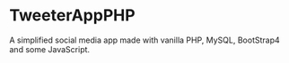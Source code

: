 # TweeterAppPHP

A simplified social media app made with vanilla PHP, MySQL, BootStrap4 and some JavaScript.
